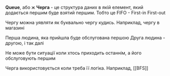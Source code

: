 **Queue**, або ж **Черга** - це структура даних в якій елемент, який додається першим буде взятий першим. Тобто це FIFO - First-in First-out

Чергу можна уявляти як буквально чергу кудись. Наприклад, чергу в магазині

Перша людина, яка прийшла буде обслугована першою
Друга людина - другою, і так далі

Не може бути ситуації коли хтось приходить останнім, а його обслуговують першим

Черга використовується коли треба її логіка. Наприклад, [[BFS]]
